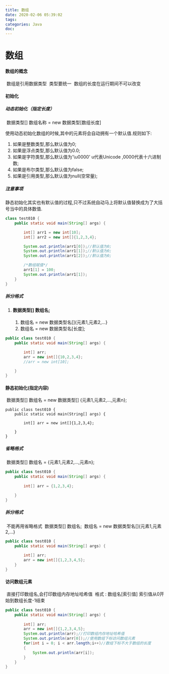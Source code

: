 ```yaml
---
title: 数组
date: 2020-02-06 05:39:02
tags:
categories: Java
doc:
---
```


# 数组

#### 	数组的概念

​	数组是引用数据类型
​			类型要统一
​		数组的长度在运行期间不可以改变

#### 	初始化

##### 动态初始化（指定长度）

​	数据类型[] 数组名称 = new 数据类型[数组长度]

​	使用动态初始化数组的时候,其中的元素将会自动拥有一个默认值.规则如下:

1. 如果是整数类型,那么默认值为0;
2. 如果是浮点类型,那么默认值为0.0;
3. 如果是字符类型,那么默认值为'\u0000' u代表Unicode ,0000代表十六进制数;
4. 如果是布尔类型,那么默认值为false;
5. 如果是引用类型,那么默认值为null(空常量);



##### 注意事项

静态初始化其实也有默认值的过程,只不过系统自动马上将默认值替换成为了大括号当中的具体数值.

```java
class test010 {
    public static void main(String[] args) {

        int[] arr1 = new int[10];
        int[] arr2 = new int[]{1,2,3,4};

        System.out.println(arr1[0]);//默认值为0;
        System.out.println(arr1[1]);//默认值为0;
        System.out.println(arr1[2]);//默认值为0;

        /*数组赋值*/
        arr1[1] = 100;
        System.out.println(arr1[1]);
    }
}
```



##### 拆分格式

1. #### 	数据类型[] 数组名;

   1. 数组名 = new 数据类型名[]{元素1,元素2,...}
   2. 数组名 = new  数据类型名[长度];

```java
public class test010 {
    public static void main(String[] args) {

        int[] arr;
        arr = new int[]{10,2,3,4};
        //arr = new int[10];

    }
}
```



#### 		静态初始化(指定内容)

​	数据类型[] 数组名 = new 数据类型[] {元素1,元素2,...,元素n};

```
public class test010 {
    public static void main(String[] args) {
    
    	int[] arr = new int[]{1,2,3,4};

    }
}
```



##### 	省略格式

​	数据类型[] 数组名 = {元素1,元素2,...,元素n};

```java
public class test010 {
    public static void main(String[] args) {
    
    	int[] arr = {1,2,3,4};

    }
}
```



##### 			拆分格式

​		不能再用省略格式
​				数据类型[] 数组名;
​				数组名 = new 数据类型名[]{元素1,元素2,...}

```java
public class test010 {
    public static void main(String[] args) {
    
    	int[] arr;
		arr = new int[]{1,2,3,4,5};
    }
}
```



#### 访问数组元素

​		直接打印数组名,会打印数组内存地址哈希值
​				格式 :   数组名[索引值]
​				索引值从0开始到数组长度-1结束

```java
public class test010 {
    public static void main(String[] args) {
    
    	int[] arr;
		arr = new int[]{1,2,3,4,5};
		System.out.println(arr);//打印数组内存地址哈希值
		System.out.println(arr[0]);//使用数组下标访问数组元素
        for(int i = 0; i < arr.length;i++)//数组下标不大于数组的长度
        {
            System.out.println(arr[i]);
        }
    }
}
```

